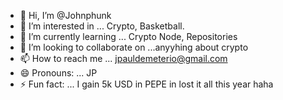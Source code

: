 - 👋 Hi, I’m @Johnphunk
- 👀 I’m interested in ... Crypto, Basketball.
- 🌱 I’m currently learning ... Crypto Node, Repositories
- 💞️ I’m looking to collaborate on ...anyyhing about crypto
- 📫 How to reach me ... jpauldemeterio@gmail.com
- 😄 Pronouns: ... JP
- ⚡ Fun fact: ... I gain 5k USD in PEPE in lost it all this year haha

<!---
Johnphunk/Johnphunk is a ✨ special ✨ repository because its `README.md` (this file) appears on your GitHub profile.
You can click the Preview link to take a look at your changes.
--->
